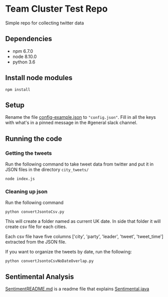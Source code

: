 
# Team Cluster Test Repo

Simple repo for collecting twitter data

## Dependencies
* npm 6.7.0
* node 8.10.0
* python 3.6

## Install node modules
```
npm install
```

## Setup
Rename the file [config-example.json](./config-example.json) to `"config.json"`. Fill in all the keys with what's in a pinned message in the #general slack channel.

## Running the code

### Getting the tweets

Run the following command to take tweet data from twitter and put it in JSON files in the directory `city_tweets/`
```
node index.js
```

### Cleaning up json

Run the following command

```
python convertJsontoCsv.py
```

This will create a folder named as current UK date. In side that folder it will create csv file for each cities. 

Each csv file have five columns ['city', 'party', 'leader', 'tweet', 'tweet_time'] extracted from the JSON file. 

If you want to organize the tweets by date, run the following:
```
python convertJsontoCsvNoDateOverlap.py
```

## Sentimental Analysis

[SentimentREADME.md](SentimentREADME.md) is a readme file that explains [Sentimental.java](Sentimental.java)
